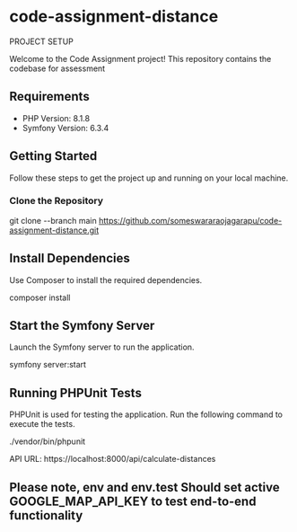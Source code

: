 # code-assignment-distance

PROJECT SETUP

Welcome to the Code Assignment project! This repository contains the codebase for assessment

## Requirements

- PHP Version: 8.1.8
- Symfony Version: 6.3.4

## Getting Started

Follow these steps to get the project up and running on your local machine.

### Clone the Repository

git clone --branch main https://github.com/someswararaojagarapu/code-assignment-distance.git

## Install Dependencies
Use Composer to install the required dependencies.

composer install

## Start the Symfony Server
Launch the Symfony server to run the application.

symfony server:start


## Running PHPUnit Tests
PHPUnit is used for testing the application. Run the following command to execute the tests.

./vendor/bin/phpunit

API URL: https://localhost:8000/api/calculate-distances
## Please note, env and env.test Should set active GOOGLE_MAP_API_KEY to test end-to-end functionality
